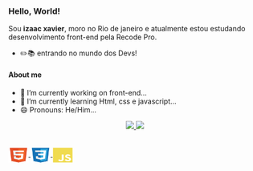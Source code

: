 ### Hello, World!
Sou <b>izaac xavier</b>, moro no Rio de janeiro e atualmente estou estudando desenvolvimento front-end pela Recode Pro.<br>
- ✏️📚 entrando no mundo dos Devs!

<h4><b>About me</b></h4>

- 🔭 I’m currently working on front-end...
- 🌱 I’m currently learning Html, css e javascript...
- 😄 Pronouns: He/Him...

<div align="center">
  <a href="https://github.com/izaacxavier">
  <img height="180em" src="https://github-readme-stats.vercel.app/api?username=izaacxavier&show_icons=true&theme=dark&include_all_commits=true&count_private=true"/>
  <img height="180em" src="https://github-readme-stats.vercel.app/api/top-langs/?username=izaacxavier&layout=compact&langs_count=7&theme=dark"/>
</div>
<br>
<br>

  <img align="center" alt="Izaac-HTML" height="30" width="40" src="https://raw.githubusercontent.com/devicons/devicon/master/icons/html5/html5-original.svg">
  <img align="center" alt="Izaac-CSS" height="30" width="40" src="https://raw.githubusercontent.com/devicons/devicon/master/icons/css3/css3-original.svg">
  <img align="center" alt="Izaac-Js" height="30" width="40" src="https://raw.githubusercontent.com/devicons/devicon/master/icons/javascript/javascript-plain.svg">
 
          
          

  

<!--
**Izaacxavier/Izaacxavier** is a ✨ _special_ ✨ repository because its `README.md` (this file) appears on your GitHub profile.

Here are some ideas to get you started:

- 🔭 I’m currently working on front-end ...
- 🌱 I’m currently learning Html, css e javascript ...
- 👯 I’m looking to collaborate on ...
- 🤔 I’m looking for help with ...
- 💬 Ask me about ...
- 📫 How to reach me: ...
- 😄 Pronouns: ele/dele...
- ⚡ Fun fact: ...
-->
